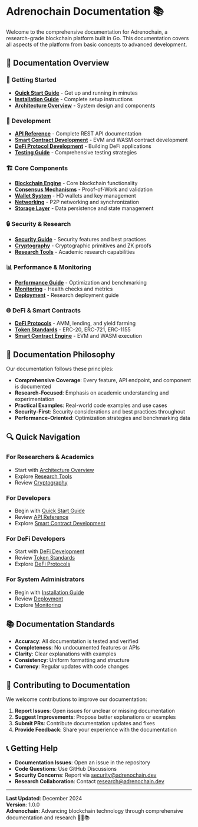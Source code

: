 # Adrenochain Documentation 📚

Welcome to the comprehensive documentation for Adrenochain, a research-grade blockchain platform built in Go. This documentation covers all aspects of the platform from basic concepts to advanced development.

## 📖 **Documentation Overview**

### **🚀 Getting Started**
- **[Quick Start Guide](QUICKSTART.md)** - Get up and running in minutes
- **[Installation Guide](INSTALLATION.md)** - Complete setup instructions
- **[Architecture Overview](ARCHITECTURE.md)** - System design and components

### **🔧 Development**
- **[API Reference](API.md)** - Complete REST API documentation
- **[Smart Contract Development](SMART_CONTRACTS.md)** - EVM and WASM contract development
- **[DeFi Protocol Development](DEFI_DEVELOPMENT.md)** - Building DeFi applications
- **[Testing Guide](TESTING.md)** - Comprehensive testing strategies

### **🏗️ Core Components**
- **[Blockchain Engine](BLOCKCHAIN_ENGINE.md)** - Core blockchain functionality
- **[Consensus Mechanisms](CONSENSUS.md)** - Proof-of-Work and validation
- **[Wallet System](WALLET_SYSTEM.md)** - HD wallets and key management
- **[Networking](NETWORKING.md)** - P2P networking and synchronization
- **[Storage Layer](STORAGE.md)** - Data persistence and state management

### **🔒 Security & Research**
- **[Security Guide](SECURITY.md)** - Security features and best practices
- **[Cryptography](CRYPTOGRAPHY.md)** - Cryptographic primitives and ZK proofs
- **[Research Tools](RESEARCH_TOOLS.md)** - Academic research capabilities

### **📊 Performance & Monitoring**
- **[Performance Guide](PERFORMANCE.md)** - Optimization and benchmarking
- **[Monitoring](MONITORING.md)** - Health checks and metrics
- **[Deployment](DEPLOYMENT.md)** - Research deployment guide

### **🌐 DeFi & Smart Contracts**
- **[DeFi Protocols](DEFI_PROTOCOLS.md)** - AMM, lending, and yield farming
- **[Token Standards](TOKEN_STANDARDS.md)** - ERC-20, ERC-721, ERC-1155
- **[Smart Contract Engine](SMART_CONTRACT_ENGINE.md)** - EVM and WASM execution

## 🎯 **Documentation Philosophy**

Our documentation follows these principles:

- **Comprehensive Coverage**: Every feature, API endpoint, and component is documented
- **Research-Focused**: Emphasis on academic understanding and experimentation
- **Practical Examples**: Real-world code examples and use cases
- **Security-First**: Security considerations and best practices throughout
- **Performance-Oriented**: Optimization strategies and benchmarking data

## 🔍 **Quick Navigation**

### **For Researchers & Academics**
- Start with [Architecture Overview](ARCHITECTURE.md)
- Explore [Research Tools](RESEARCH_TOOLS.md)
- Review [Cryptography](CRYPTOGRAPHY.md)

### **For Developers**
- Begin with [Quick Start Guide](QUICKSTART.md)
- Review [API Reference](API.md)
- Explore [Smart Contract Development](SMART_CONTRACTS.md)

### **For DeFi Developers**
- Start with [DeFi Development](DEFI_DEVELOPMENT.md)
- Review [Token Standards](TOKEN_STANDARDS.md)
- Explore [DeFi Protocols](DEFI_PROTOCOTS.md)

### **For System Administrators**
- Begin with [Installation Guide](INSTALLATION.md)
- Review [Deployment](DEPLOYMENT.md)
- Explore [Monitoring](MONITORING.md)

## 📚 **Documentation Standards**

- **Accuracy**: All documentation is tested and verified
- **Completeness**: No undocumented features or APIs
- **Clarity**: Clear explanations with examples
- **Consistency**: Uniform formatting and structure
- **Currency**: Regular updates with code changes

## 🤝 **Contributing to Documentation**

We welcome contributions to improve our documentation:

1. **Report Issues**: Open issues for unclear or missing documentation
2. **Suggest Improvements**: Propose better explanations or examples
3. **Submit PRs**: Contribute documentation updates and fixes
4. **Provide Feedback**: Share your experience with the documentation

## 📞 **Getting Help**

- **Documentation Issues**: Open an issue in the repository
- **Code Questions**: Use GitHub Discussions
- **Security Concerns**: Report via security@adrenochain.dev
- **Research Collaboration**: Contact research@adrenochain.dev

---

**Last Updated**: December 2024  
**Version**: 1.0.0  
**Adrenochain**: Advancing blockchain technology through comprehensive documentation and research 🚀🔬📚
